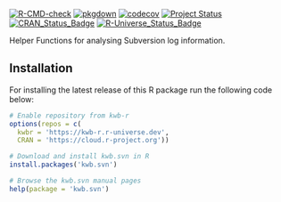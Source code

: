 [![R-CMD-check](https://github.com/KWB-R/kwb.svn/workflows/R-CMD-check/badge.svg)](https://github.com/KWB-R/kwb.svn/actions?query=workflow%3AR-CMD-check)
[![pkgdown](https://github.com/KWB-R/kwb.svn/workflows/pkgdown/badge.svg)](https://github.com/KWB-R/kwb.svn/actions?query=workflow%3Apkgdown)
[![codecov](https://codecov.io/github/KWB-R/kwb.svn/branch/main/graphs/badge.svg)](https://codecov.io/github/KWB-R/kwb.svn)
[![Project Status](https://img.shields.io/badge/lifecycle-experimental-orange.svg)](https://www.tidyverse.org/lifecycle/#experimental)
[![CRAN_Status_Badge](https://www.r-pkg.org/badges/version/kwb.svn)]()
[![R-Universe_Status_Badge](https://kwb-r.r-universe.dev/badges/kwb.svn)](https://kwb-r.r-universe.dev/)

Helper Functions for analysing Subversion log
information.

## Installation

For installing the latest release of this R package run the following code below:

```r
# Enable repository from kwb-r
options(repos = c(
  kwbr = 'https://kwb-r.r-universe.dev',
  CRAN = 'https://cloud.r-project.org'))

# Download and install kwb.svn in R
install.packages('kwb.svn')

# Browse the kwb.svn manual pages
help(package = 'kwb.svn')

```